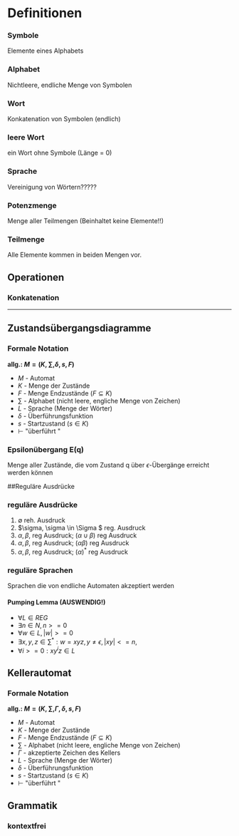 # Definitionen
### Symbole
Elemente eines Alphabets

### Alphabet
Nichtleere, endliche Menge von Symbolen

### Wort
Konkatenation von Symbolen (endlich)

### leere Wort
ein Wort ohne Symbole (Länge = 0)

### Sprache
Vereinigung von Wörtern?????

### Potenzmenge
Menge aller Teilmengen (Beinhaltet keine Elemente!!)

### Teilmenge
Alle Elemente kommen in beiden Mengen vor.

## Operationen
### Konkatenation

---
## Zustandsübergangsdiagramme
### Formale Notation
**allg.: $M = (K, \sum, \delta, s, F  )$**
* $M$ - Automat
* $K$ - Menge der Zustände
* $F$ - Menge Endzustände ($F \subseteq K$)
* $\sum$ - Alphabet (nicht leere, engliche Menge von Zeichen)
* $L$ - Sprache (Menge der Wörter)
* $\delta$ - Überführungsfunktion
* $s$ - Startzustand ($s \in K$)
* $\vdash$ "überführt "

### Epsilonübergang E(q)
Menge aller Zustände, die vom Zustand q über $\epsilon$-Übergänge erreicht werden können

##Reguläre Ausdrücke

### reguläre Ausdrücke
 1. $\emptyset$ reh. Ausdruck
 2. $\sigma, \sigma \in \Sigma $ reg. Ausdruck
 3. $\alpha, \beta,$ reg Ausdruck; $(\alpha \cup \beta)$ reg Ausdruck
 4. $\alpha, \beta,$ reg Ausdruck; $(\alpha \beta)$ reg Ausdruck
 5. $\alpha, \beta,$ reg Ausdruck; $(\alpha)^*$ reg Ausdruck

### reguläre Sprachen
 Sprachen die von endliche Automaten akzeptiert werden

#### Pumping Lemma (AUSWENDIG!)
 * $\forall L \in REG$
 * $\exists n \in N, n >= 0$
 * $\forall w \in L, |w| >= 0$
 * $\exists x,y,z \in \sum^*: w=xyz, y \neq \epsilon, |xy| <= n$,
 * $\forall i >= 0: xy^iz \in L$

## Kellerautomat
### Formale Notation
 **allg.: $M = (K, \sum, \Gamma, \delta, s, F  )$**
 * $M$ - Automat
 * $K$ - Menge der Zustände
 * $F$ - Menge Endzustände ($F \subseteq K$)
 * $\sum$ - Alphabet (nicht leere, engliche Menge von Zeichen)
* $\Gamma$ - akzeptierte Zeichen des Kellers
 * $L$ - Sprache (Menge der Wörter)
 * $\delta$ - Überführungsfunktion
 * $s$ - Startzustand ($s \in K$)
 * $\vdash$ "überführt "

## Grammatik
### kontextfrei
